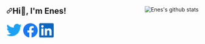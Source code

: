 <article class="markdown-body entry-content container-lg f5" itemprop="text"><p><a target="_blank" rel="noopener noreferrer" <a href="https://github.com/EnesKM/github-readme-stats"><img align="right" src="https://github-readme-stats.vercel.app/api?username=EnesKM&show_icons=true&include_all_commits=true&theme=github_dark" alt="Enes's github stats" /></a></a></p>
  
<h1 dir="auto"><a id="user-contenthi-im-enes" class="anchor" aria-hidden="true" href="#hi-im-enes"><svg class="octicon octicon-link" viewBox="0 0 16 16" version="1.1" width="16" height="16" aria-hidden="true"><path fill-rule="evenodd" d="M7.775 3.275a.75.75 0 001.06 1.06l1.25-1.25a2 2 0 112.83 2.83l-2.5 2.5a2 2 0 01-2.83 0 .75.75 0 00-1.06 1.06 3.5 3.5 0 004.95 0l2.5-2.5a3.5 3.5 0 00-4.95-4.95l-1.25 1.25zm-4.69 9.64a2 2 0 010-2.83l2.5-2.5a2 2 0 012.83 0 .75.75 0 001.06-1.06 3.5 3.5 0 00-4.95 0l-2.5 2.5a3.5 3.5 0 004.95 4.95l1.25-1.25a.75.75 0 00-1.06-1.06l-1.25 1.25a2 2 0 01-2.83 0z"></path></svg></a>Hi👋, I'm Enes!</h1>
<p align="left" dir="auto"> <a target="_blank" rel="noopener noreferrer" 
<a href="https://twitter.com/"><img alt="Twitter" height="40" width="40" src="icon/twitter.svg"></a>
  <a href="https://www.facebook.com/"><img alt="Facebook" height="38" width="38" src="icon/facebook.svg"></a>
  <a href="https://www.linkedin.com/"><img alt="Linkedin" height="38" width="38" src="icon/linkedin.svg"></a>
